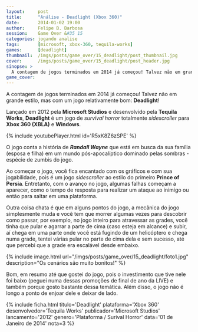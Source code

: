 ```yaml
---
layout:     post
title:      "Análise - Deadlight (Xbox 360)"
date:       2014-01-02 19:00
author:     Felipe B. Barbosa
session:    Game Over &#35 15
categories: jogando analise
tags:       [microsoft, xbox-360, tequila-works]
games:      [deadlight]
thumbnail:  /imgs/posts/game_over/15_deadlight/post_thumbnail.jpg
cover:      /imgs/posts/game_over/15_deadlight/post_header.jpg
sinopse: >
  A contagem de jogos terminados em 2014 já começou! Talvez não em grande estilo, mas com um jogo relativamente bom: Deadlight!
game_cover:
---
```

A contagem de jogos terminados em 2014 já começou! Talvez não em grande estilo, mas com um jogo relativamente bom: **Deadlight**!

Lançado em 2012 pela **Microsoft Studios** e desenvolvido pela **Tequila Works**, **Deadlight** é um jogo de *survival horror* totalmente *sidescroller* para **Xbox 360 (XBLA)** e **Windows**.

{% include youtubePlayer.html id='R5xK8Z6zSPE' %}

O jogo conta a história de **_Randall Wayne_** que está em busca da sua família (esposa e filha) em um mundo pós-apocalíptico dominado pelas sombras - espécie de zumbis do jogo.

Ao começar o jogo, você fica encantado com os gráficos e com sua jogabilidade, pois é um jogo *sidescroller* ao estilo do primeiro **Prince of Persia**. Entretanto, com o avanço no jogo, algumas falhas começam a aparecer, como o tempo de resposta para realizar um ataque ao inimigo ou então para saltar em uma plataforma.

Outra coisa chata é que em alguns pontos do jogo, a mecânica do jogo simplesmente muda e você tem que morrer algumas vezes para descobrir como passar, por exemplo, no jogo inteiro para atravessar as grades, você tinha que pular e agarrar a parte de cima (caso esteja em alcance) e subir, aí chega em uma parte onde você está fugindo de um helicóptero e chega numa grade, tentei várias pular no parte de cima dela e sem sucesso, até que percebi que a grade era escalável desde embaixo.

{% include image.html url="/imgs/posts/game_over/15_deadlight/foto1.jpg" description="Os cenários são muito bonitos!" %}

Bom, em resumo até que gostei do jogo, pois o investimento que tive nele foi baixo (peguei numa dessas promoções de final de ano da LIVE) e também porque gosto bastante dessa temática. Além disso, o jogo não é longo a ponto de enjoar dele e deixar de lado.

{% include ficha.html
  titulo='Deadlight'
  plataforma='Xbox 360'
  desenvolvedor='Tequila Works'
  publicador='Microsoft Studios'
  lancamento='2012'
  genero='Plataforma / Surival Horror'
  data='01 de Janeiro de 2014'
  nota=3 %}
